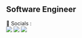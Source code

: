 ## Software Engineer

<p>
  📣 Socials :<br/>
  <a href="mailto:collyerfj@gmail.com?subject=[GitHub]%20🔥%20Contact&body=Hello%2C%0A%0AI%20came%20across%20your%20GitHub%20profile%20today%20and%20wanted%20to%20reach%20out%20about..."><img src="https://img.shields.io/badge/e‑mail-D14836.svg?style=for-the-badge&logo=GMail&logoColor=white"/></a>
  <a href="https://twitter.com/fjcollyer"><img src="https://img.shields.io/badge/twitter-1DA1F2.svg?style=for-the-badge&logo=twitter&logoColor=white"/></a>
  <a href="https://www.linkedin.com/in/fjcollyer/"><img src="https://img.shields.io/badge/linkedin-0077B5.svg?style=for-the-badge&logo=linkedin&logoColor=white"/></a>
</p>
